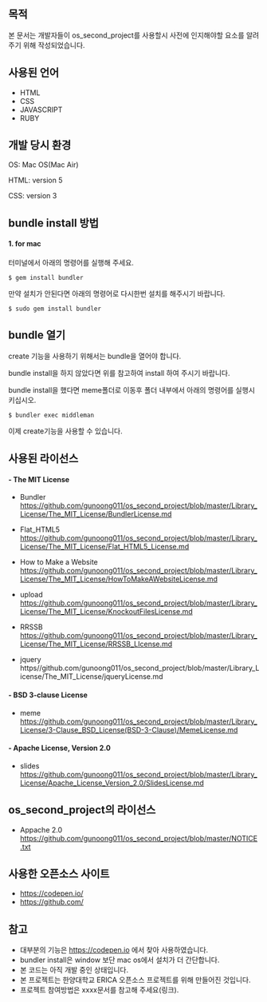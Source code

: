 목적
-------
 본 문서는 개발자들이 os_second_project를 사용할시 사전에 인지해야할 요소를 알려주기 위해 작성되었습니다.

사용된 언어
---------
* HTML
* CSS
* JAVASCRIPT
* RUBY

개발 당시 환경
----------------
OS: Mac OS(Mac Air)

HTML: version 5

CSS: version 3


bundle install 방법
-----------------
#### 1. for mac
터미널에서 아래의 명령어를 실행해 주세요.

    $ gem install bundler

만약 설치가 안된다면 아래의 명령어로 다시한번 설치를 해주시기 바랍니다.

    $ sudo gem install bundler


bundle 열기
------------

create 기능을 사용하기 위해서는 bundle을 열어야 합니다.

bundle install을 하지 않았다면 위를 참고하여 install 하여 주시기 바랍니다.

bundle install을 했다면 meme폴더로 이동후 폴더 내부에서 아래의 명령어를 실행시키십시오.

    $ bundler exec middleman

이제 create기능을 사용할 수 있습니다.


사용된 라이선스
-------------
#### - The MIT License

- Bundler https://github.com/gunoong011/os_second_project/blob/master/Library_License/The_MIT_License/BundlerLicense.md

- Flat_HTML5 https://github.com/gunoong011/os_second_project/blob/master/Library_License/The_MIT_License/Flat_HTML5_License.md

- How to Make a Website https://github.com/gunoong011/os_second_project/blob/master/Library_License/The_MIT_License/HowToMakeAWebsiteLicense.md

- upload https://github.com/gunoong011/os_second_project/blob/master/Library_License/The_MIT_License/KnockoutFilesLicense.md

- RRSSB https://github.com/gunoong011/os_second_project/blob/master/Library_License/The_MIT_License/RRSSB_LIcense.md

- jquery https//github.com/gunoong011/os_second_project/blob/master/Library_License/The_MIT_License/jqueryLicense.md

#### - BSD 3-clause License

- meme https://github.com/gunoong011/os_second_project/blob/master/Library_License/3-Clause_BSD_License(BSD-3-Clause)/MemeLicense.md

#### - Apache License, Version 2.0
- slides https://github.com/gunoong011/os_second_project/blob/master/Library_License/Apache_License_Version_2.0/SlidesLicense.md

os_second_project의 라이선스
---------------------------
- Appache 2.0 https://github.com/gunoong011/os_second_project/blob/master/NOTICE.txt

사용한 오픈소스 사이트
------------------
- https://codepen.io/
- https://github.com/

참고
-------
- 대부분의 기능은 https://codepen.io 에서 찾아 사용하였습니다.
- bundler install은 window 보단 mac os에서 설치가 더 간단합니다.
- 본 코드는 아직 개발 중인 상태입니다.
- 본 프로젝트는 한양대학교 ERICA 오픈소스 프로젝트를 위해 만들어진 것입니다.
- 프로젝트 참여방법은 xxxx문서를 참고해 주세요(링크).
